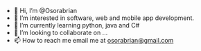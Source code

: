 - 👋 Hi, I’m @Osorabrian
- 👀 I’m interested in software, web and  mobile app development.
- 🌱 I’m currently learning python, java and C#
- 💞️ I’m looking to collaborate on ...
- 📫 How to reach me email me at osorabrian@gmail.com

<!---
Osorabrian/Osorabrian is a ✨ special ✨ repository because its `README.md` (this file) appears on your GitHub profile.
You can click the Preview link to take a look at your changes.
--->
